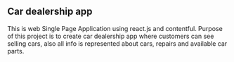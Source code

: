 ## Car dealership app 

This is web Single Page Application using react.js and contentful. Purpose of this project is to create car dealership app where customers can see selling cars, also all info is represented about cars, repairs and available car parts. 

